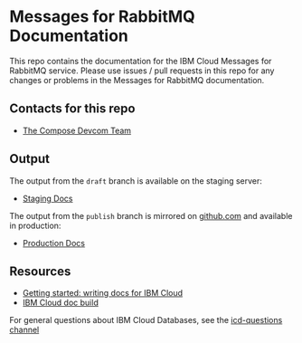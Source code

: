 # Messages for RabbitMQ Documentation

This repo contains the documentation for the IBM Cloud Messages for RabbitMQ service. Please use issues / pull requests in this repo for any changes or problems in the Messages for RabbitMQ documentation.

## Contacts for this repo

- [The Compose Devcom Team](https://github.ibm.com/orgs/cloud-docs/teams/compose-devcom)

## Output

The output from the `draft` branch is available on the staging server: 

- [Staging Docs](https://test.cloud.ibm.com/docs/services/messages-for-rabbitmq)

The output from the `publish` branch is mirrored on [github.com](https://github.com/ibm-cloud-docs/messages-for-rabbitmq) and available in production:
- [Production Docs](https://cloud.ibm.com/docs/services/messages-for-rabbitmq)

## Resources

- [Getting started: writing docs for IBM Cloud](https://test.cloud.ibm.com/docs/developing/writing?topic=writing-get-started-onboarding)
- [IBM Cloud doc build](https://test.cloud.ibm.com/docs/developing/writing?topic=writing-get-start-docbuilds)

For general questions about IBM Cloud Databases, see the [icd-questions channel](https://ibm-cloudplatform.slack.com/messages/C534XRCF3/)